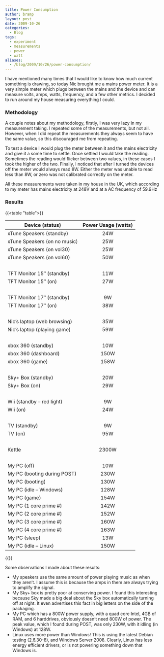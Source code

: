 ```yaml
---
title: Power Consumption
author: bramp
layout: post
date: 2009-10-26
categories:
  - Blog
tags:
  - experiment
  - measurements
  - power
  - watt
aliases:
  - /blog/2009/10/26/power-consumption/
---
```

I have mentioned many times that I would like to know how much current something is drawing, so today Nic brought me a mains power meter. It is a very simple meter which plugs between the mains and the device and can measure volts, amps, watts, frequency, and a few other metrics. I decided to run around my house measuring everything I could. 

### Methodology 

A couple notes about my methodology, firstly, I was very lazy in my measurement taking. I repeated some of the measurements, but not all. However, when I did repeat the measurements they always seem to have the same value, so this discouraged me from repeating.

To test a device I would plug the meter between it and the mains electricity and give it a some time to settle. Once settled I would take the reading. Sometimes the reading would flicker between two values, in these cases I took the higher of the two. Finally, I noticed that after I turned the devices off the meter would always read 8W. Either the meter was unable to read less than 8W, or zero was not calibrated correctly on the meter.

All these measurements were taken in my house in the UK, which according to my meter has mains electricity at 248V and at a AC frequency of 59.9Hz

### Results

{{<table "table">}}

| Device (status)              | Power Usage (watts) |
|------------------------------|:-------------------:|
| xTune Speakers (standby)     |         24W         |
| xTune Speakers (on no music) |         25W         |
| xTune Speakers (on vol30)    |         25W         |
| xTune Speakers (on vol60)    |         50W         |
| &nbsp;                       |                     |
| TFT Monitor 15″ (standby)    |         11W         |
| TFT Monitor 15″ (on)         |         27W         |
| &nbsp;                       |                     |
| TFT Monitor 17″ (standby)    |          9W         |
| TFT Monitor 17″ (on)         |         38W         |
| &nbsp;                       |                     |
| Nic’s laptop (web browsing)  |         35W         |
| Nic’s laptop (playing game)  |         59W         |
| &nbsp;                       |                     |
| xbox 360 (standby)           |         10W         |
| xbox 360 (dashboard)         |         150W        |
| xbox 360 (game)              |         158W        |
| &nbsp;                       |                     |
| Sky+ Box (standby)           |         20W         |
| Sky+ Box (on)                |         29W         |
| &nbsp;                       |                     |
| Wii (standby – red light)    |          9W         |
| Wii (on)                     |         24W         |
| &nbsp;                       |                     |
| TV (standby)                 |          9W         |
| TV (on)                      |         95W         |
| &nbsp;                       |                     |
| Kettle                       |        2300W        |
| &nbsp;                       |                     |
| My PC (off)                  |         10W         |
| My PC (booting during POST)  |         230W        |
| My PC (booting)              |         130W        |
| My PC (idle – Windows)       |         128W        |
| My PC (game)                 |         154W        |
| My PC (1 core prime #)       |         142W        |
| My PC (2 core prime #)       |         152W        |
| My PC (3 core prime #)       |         160W        |
| My PC (4 core prime #)       |         163W        |
| My PC (sleep)                |         13W         |
| My PC (idle – Linux)         |         150W        |

{{</table>}}


Some observations I made about these results:

  * My speakers use the same amount of power playing music as when they aren&#8217;t. I assume this is because the amps in them are always trying to amplify the signal.
  * My Sky+ box is pretty poor at conserving power. I found this interesting because Sky made a big deal about the Sky box automatically turning off at night. It even advertises this fact in big letters on the side of the packaging.
  * My PC which has a 800W power supply, with a quad core Intel, 4GB of RAM, and 6 harddrives, obviously doesn&#8217;t need 800W of power. The peak value, which I found during POST, was only 230W, with it idling (in Windows) at 128W.
  * Linux uses more power than Windows! This is using the latest Debian testing (2.6.30-8), and Windows Server 2008. Clearly, Linux has less energy efficient drivers, or is not powering something down that Windows is.
